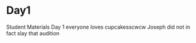 # Day1
Student Materials Day 1
everyone loves cupcakesscwcw
Joseph did not in fact slay that audition